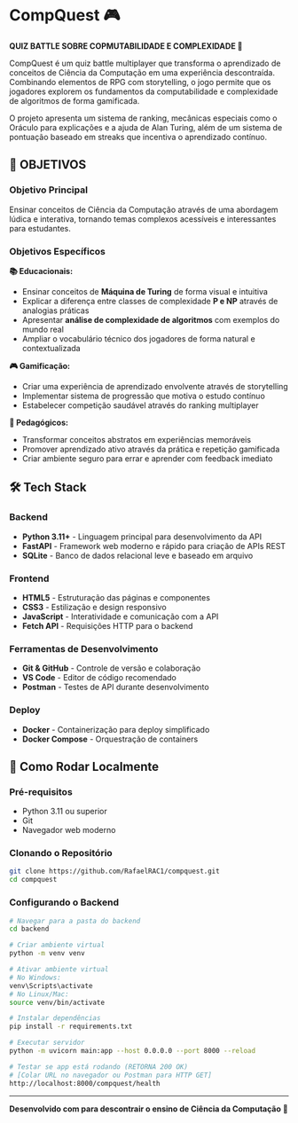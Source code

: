 # CompQuest 🎮

**QUIZ BATTLE SOBRE COPMUTABILIDADE E COMPLEXIDADE 🤺**

CompQuest é um quiz battle multiplayer que transforma o aprendizado de conceitos de Ciência da Computação em uma experiência descontraída. Combinando elementos de RPG com storytelling, o jogo permite que os jogadores explorem os fundamentos da computabilidade e complexidade de algoritmos de forma gamificada.

O projeto apresenta um sistema de ranking, mecânicas especiais como o Oráculo para explicações e a ajuda de Alan Turing, além de um sistema de pontuação baseado em streaks que incentiva o aprendizado contínuo.

## 🎯 OBJETIVOS

### Objetivo Principal
Ensinar conceitos de Ciência da Computação através de uma abordagem lúdica e interativa, tornando temas complexos acessíveis e interessantes para estudantes.

### Objetivos Específicos

**📚 Educacionais:**
- Ensinar conceitos de **Máquina de Turing** de forma visual e intuitiva
- Explicar a diferença entre classes de complexidade **P e NP** através de analogias práticas
- Apresentar **análise de complexidade de algoritmos** com exemplos do mundo real
- Ampliar o vocabulário técnico dos jogadores de forma natural e contextualizada

**🎮 Gamificação:**
- Criar uma experiência de aprendizado envolvente através de storytelling
- Implementar sistema de progressão que motiva o estudo contínuo
- Estabelecer competição saudável através do ranking multiplayer

**🧠 Pedagógicos:**
- Transformar conceitos abstratos em experiências memoráveis
- Promover aprendizado ativo através da prática e repetição gamificada
- Criar ambiente seguro para errar e aprender com feedback imediato

## 🛠️ Tech Stack

### Backend
- **Python 3.11+** - Linguagem principal para desenvolvimento da API
- **FastAPI** - Framework web moderno e rápido para criação de APIs REST
- **SQLite** - Banco de dados relacional leve e baseado em arquivo

### Frontend
- **HTML5** - Estruturação das páginas e componentes
- **CSS3** - Estilização e design responsivo
- **JavaScript** - Interatividade e comunicação com a API
- **Fetch API** - Requisições HTTP para o backend

### Ferramentas de Desenvolvimento
- **Git & GitHub** - Controle de versão e colaboração
- **VS Code** - Editor de código recomendado
- **Postman** - Testes de API durante desenvolvimento

### Deploy
- **Docker** - Containerização para deploy simplificado
- **Docker Compose** - Orquestração de containers

## 🚀 Como Rodar Localmente

### Pré-requisitos
- Python 3.11 ou superior
- Git
- Navegador web moderno

### Clonando o Repositório
```bash
git clone https://github.com/RafaelRAC1/compquest.git
cd compquest
```

### Configurando o Backend
```bash
# Navegar para a pasta do backend
cd backend

# Criar ambiente virtual
python -m venv venv

# Ativar ambiente virtual
# No Windows:
venv\Scripts\activate
# No Linux/Mac:
source venv/bin/activate

# Instalar dependências
pip install -r requirements.txt

# Executar servidor
python -m uvicorn main:app --host 0.0.0.0 --port 8000 --reload

# Testar se app está rodando (RETORNA 200 OK)
# [Colar URL no navegador ou Postman para HTTP GET]
http://localhost:8000/compquest/health
```

---

**Desenvolvido com para descontrair o ensino de Ciência da Computação 🤪**